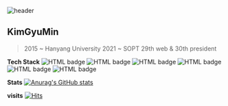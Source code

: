 ![header](https://capsule-render.vercel.app/api?type=rect&color=gradient&height=150&section=header&text=Thanks%20for%20visiting&fontSize=90&animation=fadeIn)
## KimGyuMin

> 2015 ~ Hanyang University
> 2021 ~ SOPT 29th web & 30th president


**Tech Stack**
![HTML badge](https://img.shields.io/badge/-HTML-%23E34F26?logo=HTML5&logoColor=white&style=for-the-badge) ![HTML badge](https://img.shields.io/badge/-CSS-%231572B6?logo=CSS3&logoColor=white&style=for-the-badge) ![HTML badge](https://img.shields.io/badge/-JavaScript-%23F7DF1E?logo=JavaScript&logoColor=white&style=for-the-badge)
![HTML badge](https://img.shields.io/badge/-React-%2361DAFB?logo=React&logoColor=white&style=for-the-badge) ![HTML badge](https://img.shields.io/badge/-TypeScript-%233178C6?logo=TypeScript&logoColor=white&style=for-the-badge) ![HTML badge](https://img.shields.io/badge/-Next.js-%23000000?logo=Next.js&logoColor=white&style=for-the-badge) 

**Stats**
[![Anurag's GitHub stats](https://github-readme-stats.vercel.app/api?username=Gyuminn&show_icons=true&theme=tokyonight)](https://github.com/anuraghazra/github-readme-stats)


**visits**
 [![Hits](https://hits.seeyoufarm.com/api/count/incr/badge.svg?url=https%3A%2F%2Fgithub.com%2FGyuminn&count_bg=%2379C83D&title_bg=%23555555&icon=&icon_color=%23E7E7E7&title=hits&edge_flat=false)](https://hits.seeyoufarm.com)
